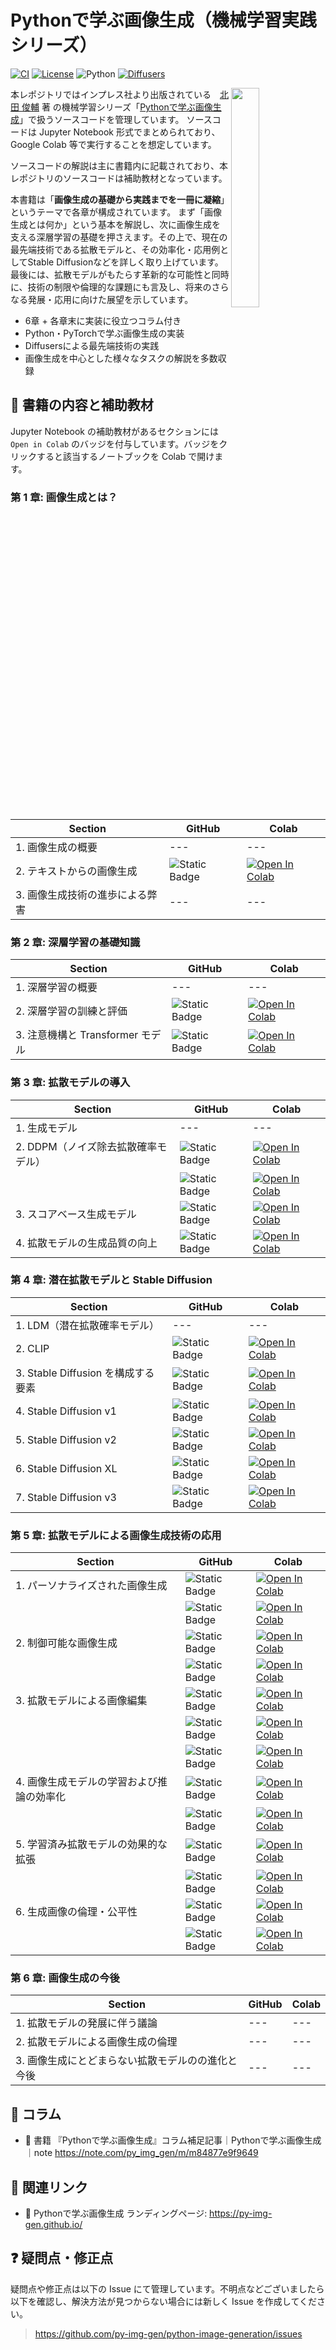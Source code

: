# Pythonで学ぶ画像生成（機械学習実践シリーズ）

[![CI](https://github.com/py-img-gen/python-image-generation/actions/workflows/ci.yaml/badge.svg)](https://github.com/py-img-gen/python-image-generation/actions/workflows/ci.yaml)
[![License](https://img.shields.io/badge/License-Appach--2.0-blue)](https://github.com/py-img-gen/python-image-generation/blob/main/LICENSE)
![Python](https://img.shields.io/badge/🐍%20Python-3.10+-orange)
[![Diffusers](https://img.shields.io/badge/🤗%20Diffusers-0.32.0-orange)](https://github.com/huggingface/diffusers)

<img align="right" width="30%" src="https://github.com/user-attachments/assets/41bf761b-b55c-49d9-a273-df34c68f4a4b">

本レポジトリではインプレス社より出版されている　[北田 俊輔](https://shunk031.me/) 著 の機械学習シリーズ「[Pythonで学ぶ画像生成](https://book.impress.co.jp/books/1123101104)」で扱うソースコードを管理しています。
ソースコードは Jupyter Notebook 形式でまとめられており、Google Colab 等で実行することを想定しています。

ソースコードの解説は主に書籍内に記載されており、本レポジトリのソースコードは補助教材となっています。

本書籍は「**画像生成の基礎から実践までを一冊に凝縮**」というテーマで各章が構成されています。
まず​「画像生成とは​何か」と​いう​基本を​解説し、​次に​画像生成を​支える​深層学習の​基礎を​押さえます。​その上で、​現在の​最先端技術である​拡散モデルと、​その​効率化・応用例と​して​Stable Diffusionなどを​詳しく​取り上げています。​最後には、​拡散モデルが​もたらす革新的な​可能性と​同時に、​技術の​制限や​倫理的な​課題にも​言及し、​将来の​さらなる​発展・応用に​向けた​展望を​示しています。

-  6章 + 各章末に実装に役立つコラム付き
-  Python・PyTorchで学ぶ画像生成の実装
-  Diffusersによる最先端技術の実践
-  画像生成を中心とした様々なタスクの解説を多数収録

## 📄 書籍の内容と補助教材

Jupyter Notebook の補助教材があるセクションには `Open in Colab` のバッジを付与しています。バッジをクリックすると該当するノートブックを Colab で開けます。

### 第 1 章: 画像生成とは？

| Section | GitHub | Colab |
|---------|---------|------|
| 1. 画像生成の概要 | --- |  --- |
| 2. テキストからの画像生成 | ![Static Badge](https://img.shields.io/badge/GitHub-Text--to--Image-black?logo=github) | [![Open In Colab](https://colab.research.google.com/assets/colab-badge.svg)](https://colab.research.google.com/github/py-img-gen/python-image-generation/blob/main/notebooks/1-2_text-to-image-generation.ipynb) |
| 3. 画像生成技術の進歩による弊害 | --- | --- |

### 第 2 章: 深層学習の基礎知識

| Section | GitHub | Colab |
|---------|---------|------|
| 1. 深層学習の概要 | --- | --- |
| 2. 深層学習の訓練と評価 | ![Static Badge](https://img.shields.io/badge/GitHub-PyTorch-black?logo=github) | [![Open In Colab](https://colab.research.google.com/assets/colab-badge.svg)](https://colab.research.google.com/github/py-img-gen/python-image-generation/blob/main/notebooks/2-2_pytorch.ipynb) |
| 3. 注意機構と Transformer モデル | ![Static Badge](https://img.shields.io/badge/GitHub-Transformer-black?logo=github) | [![Open In Colab](https://colab.research.google.com/assets/colab-badge.svg)](https://colab.research.google.com/github/py-img-gen/python-image-generation/blob/main/notebooks/2-3_transformer.ipynb) |

### 第 3 章: 拡散モデルの導入

| Section | GitHub | Colab |
|---------|---------|------|
| 1. 生成モデル | --- | --- |
| 2. DDPM（ノイズ除去拡散確率モデル）| ![Static Badge](https://img.shields.io/badge/GitHub-DDPM-black?logo=github) | [![Open In Colab](https://colab.research.google.com/assets/colab-badge.svg)](https://colab.research.google.com/github/py-img-gen/python-image-generation/blob/main/notebooks/3-2-1_ddpm.ipynb) |
|                               | ![Static Badge](https://img.shields.io/badge/GitHub-DDIM-black?logo=github) | [![Open In Colab](https://colab.research.google.com/assets/colab-badge.svg)](https://colab.research.google.com/github/py-img-gen/python-image-generation/blob/main/notebooks/3-2-2_ddim.ipynb) |
| 3. スコアベース生成モデル | ![Static Badge](https://img.shields.io/badge/GitHub-NCSN-black?logo=github) | [![Open In Colab](https://colab.research.google.com/assets/colab-badge.svg)](https://colab.research.google.com/github/py-img-gen/python-image-generation/blob/main/notebooks/3-3_ncsn.ipynb) |
| 4. 拡散モデルの生成品質の向上 | ![Static Badge](https://img.shields.io/badge/GitHub-CFG-black?logo=github) | [![Open In Colab](https://colab.research.google.com/assets/colab-badge.svg)](https://colab.research.google.com/github/py-img-gen/python-image-generation/blob/main/notebooks/3-4_classifier-free-guidance.ipynb) |

### 第 4 章: 潜在拡散モデルと Stable Diffusion

| Section | GitHub | Colab |
|---------|---------|------|
| 1. LDM（潜在拡散確率モデル） | --- | --- |
| 2. CLIP | ![Static Badge](https://img.shields.io/badge/GitHub-CLIP-black?logo=github) | [![Open In Colab](https://colab.research.google.com/assets/colab-badge.svg)](https://colab.research.google.com/github/py-img-gen/python-image-generation/blob/main/notebooks/4-2_clip.ipynb) |
| 3. Stable Diffusion を構成する要素 | ![Static Badge](https://img.shields.io/badge/GitHub-SD--Components-black?logo=github) | [![Open In Colab](https://colab.research.google.com/assets/colab-badge.svg)](https://colab.research.google.com/github/py-img-gen/python-image-generation/blob/main/notebooks/2-3_transformer.ipynb) |
| 4. Stable Diffusion v1 | ![Static Badge](https://img.shields.io/badge/GitHub-SDv1-black?logo=github) | [![Open In Colab](https://colab.research.google.com/assets/colab-badge.svg)](https://colab.research.google.com/github/py-img-gen/python-image-generation/blob/main/notebooks/2-3_transformer.ipynb) |
| 5. Stable Diffusion v2 | ![Static Badge](https://img.shields.io/badge/GitHub-SDv2-black?logo=github) | [![Open In Colab](https://colab.research.google.com/assets/colab-badge.svg)](https://colab.research.google.com/github/py-img-gen/python-image-generation/blob/main/notebooks/2-3_transformer.ipynb) |
| 6. Stable Diffusion XL | ![Static Badge](https://img.shields.io/badge/GitHub-SDXL-black?logo=github) | [![Open In Colab](https://colab.research.google.com/assets/colab-badge.svg)](https://colab.research.google.com/github/py-img-gen/python-image-generation/blob/main/notebooks/2-3_transformer.ipynb) |
| 7. Stable Diffusion v3 | ![Static Badge](https://img.shields.io/badge/GitHub-SDv3-black?logo=github) | [![Open In Colab](https://colab.research.google.com/assets/colab-badge.svg)](https://colab.research.google.com/github/py-img-gen/python-image-generation/blob/main/notebooks/2-3_transformer.ipynb) |

### 第 5 章: 拡散モデルによる画像生成技術の応用

| Section | GitHub | Colab |
|---------|---------|------|
| 1. パーソナライズされた画像生成| ![Static Badge](https://img.shields.io/badge/GitHub-Textual--Inversion-black?logo=github) | [![Open In Colab](https://colab.research.google.com/assets/colab-badge.svg)](https://colab.research.google.com/github/py-img-gen/python-image-generation/blob/main/notebooks/2-3_transformer.ipynb) |
| | ![Static Badge](https://img.shields.io/badge/GitHub-DreamBooth-black?logo=github) | [![Open In Colab](https://colab.research.google.com/assets/colab-badge.svg)](https://colab.research.google.com/github/py-img-gen/python-image-generation/blob/main/notebooks/2-3_transformer.ipynb) |
| 2. 制御可能な画像生成 | ![Static Badge](https://img.shields.io/badge/GitHub-Attend--and--Excite-black?logo=github) | [![Open In Colab](https://colab.research.google.com/assets/colab-badge.svg)](https://colab.research.google.com/github/py-img-gen/python-image-generation/blob/main/notebooks/2-3_transformer.ipynb) |
| | ![Static Badge](https://img.shields.io/badge/GitHub-ControlNet-black?logo=github) | [![Open In Colab](https://colab.research.google.com/assets/colab-badge.svg)](https://colab.research.google.com/github/py-img-gen/python-image-generation/blob/main/notebooks/2-3_transformer.ipynb) |
| 3. 拡散モデルによる画像編集 | ![Static Badge](https://img.shields.io/badge/GitHub-Prompt--to--Prompt-black?logo=github) | [![Open In Colab](https://colab.research.google.com/assets/colab-badge.svg)](https://colab.research.google.com/github/py-img-gen/python-image-generation/blob/main/notebooks/2-3_transformer.ipynb) |
| | ![Static Badge](https://img.shields.io/badge/GitHub-InstructPix2Pix-black?logo=github) | [![Open In Colab](https://colab.research.google.com/assets/colab-badge.svg)](https://colab.research.google.com/github/py-img-gen/python-image-generation/blob/main/notebooks/2-3_transformer.ipynb) |
| | ![Static Badge](https://img.shields.io/badge/GitHub-Paint--by--Example-black?logo=github) | [![Open In Colab](https://colab.research.google.com/assets/colab-badge.svg)](https://colab.research.google.com/github/py-img-gen/python-image-generation/blob/main/notebooks/2-3_transformer.ipynb) |
| 4. 画像生成モデルの学習および推論の効率化 | ![Static Badge](https://img.shields.io/badge/GitHub-LoRA-black?logo=github) | [![Open In Colab](https://colab.research.google.com/assets/colab-badge.svg)](https://colab.research.google.com/github/py-img-gen/python-image-generation/blob/main/notebooks/2-3_transformer.ipynb) |
| | ![Static Badge](https://img.shields.io/badge/GitHub-LCM-black?logo=github) | [![Open In Colab](https://colab.research.google.com/assets/colab-badge.svg)](https://colab.research.google.com/github/py-img-gen/python-image-generation/blob/main/notebooks/2-3_transformer.ipynb) |
| 5. 学習済み拡散モデルの効果的な拡張 | ![Static Badge](https://img.shields.io/badge/GitHub-GLIGEN-black?logo=github) | [![Open In Colab](https://colab.research.google.com/assets/colab-badge.svg)](https://colab.research.google.com/github/py-img-gen/python-image-generation/blob/main/notebooks/2-3_transformer.ipynb) |
| | ![Static Badge](https://img.shields.io/badge/GitHub-SDXL--turbo-black?logo=github) | [![Open In Colab](https://colab.research.google.com/assets/colab-badge.svg)](https://colab.research.google.com/github/py-img-gen/python-image-generation/blob/main/notebooks/2-3_transformer.ipynb) |
| 6. 生成画像の倫理・公平性 | ![Static Badge](https://img.shields.io/badge/GitHub-SLD-black?logo=github) | [![Open In Colab](https://colab.research.google.com/assets/colab-badge.svg)](https://colab.research.google.com/github/py-img-gen/python-image-generation/blob/main/notebooks/2-3_transformer.ipynb) |
| | ![Static Badge](https://img.shields.io/badge/GitHub-TIME-black?logo=github) | [![Open In Colab](https://colab.research.google.com/assets/colab-badge.svg)](https://colab.research.google.com/github/py-img-gen/python-image-generation/blob/main/notebooks/2-3_transformer.ipynb) |

### 第 6 章: 画像生成の今後

| Section | GitHub | Colab |
|---------|---------|------|
| 1. 拡散モデルの発展に伴う議論 | --- | --- |
| 2. 拡散モデルによる画像生成の倫理 | --- | --- |
| 3. 画像生成にとどまらない拡散モデルのの進化と今後 | --- | --- |

## 💬 コラム

- 📕 書籍 『Pythonで学ぶ画像生成』コラム補足記事｜Pythonで学ぶ画像生成｜note https://note.com/py_img_gen/m/m84877e9f9649 

## 🔗 関連リンク

- 🐍 Pythonで学ぶ画像生成 ランディングページ: https://py-img-gen.github.io/

## ❓ 疑問点・修正点

疑問点や修正点は以下の Issue にて管理しています。不明点などございましたら以下を確認し、解決方法が見つからない場合には新しく Issue を作成してください。
> https://github.com/py-img-gen/python-image-generation/issues
